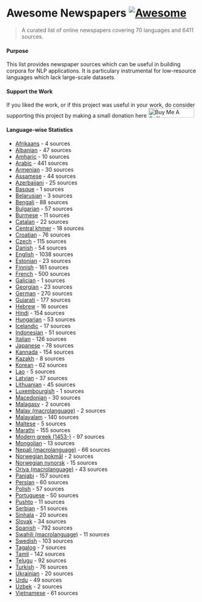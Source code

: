 # Awesome Newspapers [![Awesome](https://cdn.rawgit.com/sindresorhus/awesome/d7305f38d29fed78fa85652e3a63e154dd8e8829/media/badge.svg)](https://github.com/sindresorhus/awesome#readme)
> A curated list of online newspapers covering 70 languages and 6411 sources.


#### Purpose

This list provides newspaper sources which can be useful in building corpora for NLP applications. It is particulary instrumental for low-resource languages which lack large-scale datasets.

#### Support the Work

If you liked the work, or if this project was useful in your work, do consider supporting this project by making a small donation here <a href="https://www.buymeacoffee.com/divkakwani" target="_blank"><img src="https://cdn.buymeacoffee.com/buttons/v2/default-green.png" alt="Buy Me A Coffee" height="25px" width="120px" ></a>


#### Language-wise Statistics

* [Afrikaans](newspapers/af.csv) - 4 sources
* [Albanian](newspapers/sq.csv) - 47 sources
* [Amharic](newspapers/am.csv) - 10 sources
* [Arabic](newspapers/ar.csv) - 441 sources
* [Armenian](newspapers/hy.csv) - 30 sources
* [Assamese](newspapers/as.csv) - 44 sources
* [Azerbaijani](newspapers/az.csv) - 25 sources
* [Basque](newspapers/eu.csv) - 1 sources
* [Belarusian](newspapers/be.csv) - 3 sources
* [Bengali](newspapers/bn.csv) - 88 sources
* [Bulgarian](newspapers/bg.csv) - 57 sources
* [Burmese](newspapers/my.csv) - 11 sources
* [Catalan](newspapers/ca.csv) - 22 sources
* [Central khmer](newspapers/km.csv) - 18 sources
* [Croatian](newspapers/hr.csv) - 76 sources
* [Czech](newspapers/cs.csv) - 115 sources
* [Danish](newspapers/da.csv) - 54 sources
* [English](newspapers/en.csv) - 1038 sources
* [Estonian](newspapers/et.csv) - 23 sources
* [Finnish](newspapers/fi.csv) - 161 sources
* [French](newspapers/fr.csv) - 500 sources
* [Galician](newspapers/gl.csv) - 1 sources
* [Georgian](newspapers/ka.csv) - 23 sources
* [German](newspapers/de.csv) - 270 sources
* [Gujarati](newspapers/gu.csv) - 177 sources
* [Hebrew](newspapers/he.csv) - 16 sources
* [Hindi](newspapers/hi.csv) - 154 sources
* [Hungarian](newspapers/hu.csv) - 53 sources
* [Icelandic](newspapers/is.csv) - 17 sources
* [Indonesian](newspapers/id.csv) - 51 sources
* [Italian](newspapers/it.csv) - 126 sources
* [Japanese](newspapers/ja.csv) - 78 sources
* [Kannada](newspapers/kn.csv) - 154 sources
* [Kazakh](newspapers/kk.csv) - 8 sources
* [Korean](newspapers/ko.csv) - 62 sources
* [Lao](newspapers/lo.csv) - 5 sources
* [Latvian](newspapers/lv.csv) - 37 sources
* [Lithuanian](newspapers/lt.csv) - 45 sources
* [Luxembourgish](newspapers/lb.csv) - 1 sources
* [Macedonian](newspapers/mk.csv) - 30 sources
* [Malagasy](newspapers/mg.csv) - 2 sources
* [Malay (macrolanguage)](newspapers/ms.csv) - 2 sources
* [Malayalam](newspapers/ml.csv) - 140 sources
* [Maltese](newspapers/mt.csv) - 5 sources
* [Marathi](newspapers/mr.csv) - 155 sources
* [Modern greek (1453-)](newspapers/el.csv) - 97 sources
* [Mongolian](newspapers/mn.csv) - 13 sources
* [Nepali (macrolanguage)](newspapers/ne.csv) - 66 sources
* [Norwegian bokmål](newspapers/nb.csv) - 2 sources
* [Norwegian nynorsk](newspapers/nn.csv) - 15 sources
* [Oriya (macrolanguage)](newspapers/or.csv) - 43 sources
* [Panjabi](newspapers/pa.csv) - 157 sources
* [Persian](newspapers/fa.csv) - 60 sources
* [Polish](newspapers/pl.csv) - 57 sources
* [Portuguese](newspapers/pt.csv) - 50 sources
* [Pushto](newspapers/ps.csv) - 11 sources
* [Serbian](newspapers/sr.csv) - 51 sources
* [Sinhala](newspapers/si.csv) - 20 sources
* [Slovak](newspapers/sk.csv) - 34 sources
* [Spanish](newspapers/es.csv) - 792 sources
* [Swahili (macrolanguage)](newspapers/sw.csv) - 11 sources
* [Swedish](newspapers/sv.csv) - 103 sources
* [Tagalog](newspapers/tl.csv) - 7 sources
* [Tamil](newspapers/ta.csv) - 142 sources
* [Telugu](newspapers/te.csv) - 92 sources
* [Turkish](newspapers/tr.csv) - 76 sources
* [Ukrainian](newspapers/uk.csv) - 20 sources
* [Urdu](newspapers/ur.csv) - 49 sources
* [Uzbek](newspapers/uz.csv) - 2 sources
* [Vietnamese](newspapers/vi.csv) - 61 sources
